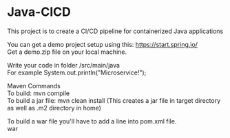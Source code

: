 # Java-CICD

This project is to create a CI/CD pipeline for containerized Java applications  

You can get a demo project setup using this: https://start.spring.io/  
Get a demo.zip file on your local machine.

Write your code in folder /src/main/java  
For example System.out.println("Microservice!");

Maven Commands  
To build: mvn compile  
To build a jar file: mvn clean install  (This creates a jar file in target directory as well as .m2 directory in home)  

To build a war file you'll have to add a line into pom.xml file.  
<packaging>war</packaging>  

